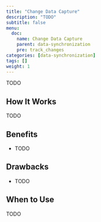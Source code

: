 ```yaml
---
title: "Change Data Capture"
description: "TODO"
subtitle: false
menu:
  doc:
    name: Change Data Capture
    parent: data-synchronization
    pre: track_changes
categories: [data-synchronization]
tags: []
weight: 1
---
```


TODO

## How It Works

TODO

## Benefits

- TODO

## Drawbacks

- TODO

## When to Use

TODO
